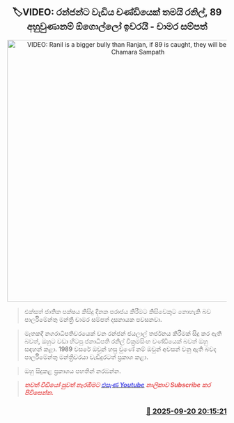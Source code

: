<p align='center'><b><h2 align='center' title='VIDEO: Ranil is a bigger bully than Ranjan, if 89 is caught, they will be finished - Chamara Sampath'>🏷VIDEO: රන්ජන්ට වැඩිය චණ්ඩියෙක් තමයි රනිල්, 89 අහුවුණානම් ඕගොල්ලෝ ඉවරයි - චාමර සම්පත්</h2></b></p>
<p align='center'><img src='https://helakuru.sgp1.cdn.digitaloceanspaces.com/esana/images/lib/chamara-video-i.jpg' width='600' alt='VIDEO: Ranil is a bigger bully than Ranjan, if 89 is caught, they will be finished - Chamara Sampath'></p>

> එක්සත් ජාතික පක්ෂය කිසිදු දිනක පරාජය කිරීමට කිසිවෙකුට නොහැකි බව පාර්ලිමේන්තු මන්ත්‍රී චාමර සම්පත් දසනායක පවසනවා.

> මෑතකදී නගරාධිපතිවරයෙක් වන රන්ජන් ජයලාල් තර්ජනය කිරීමක් සිදු කර ඇති බවත්, ඔහුට වඩා හිටපු ජනාධිපති රනිල් වික්‍රමසිංහ චණ්ඩියෙක් බවත් ඔහු සඳහන් කළා. 1989 වසරේ ඔවුන් හසු වුණේ නම් ඔවුන් අවසන් වනු ඇති බවද පාර්ලිමේන්තු මන්ත්‍රීවරයා වැඩිදුරටත් ප්‍රකාශ කළා.

> ඔහු සිදුකළ ප්‍රකාශය පහතින් නරඹන්න.

> <span style='color:#e64c4c'><em><strong>තවත් වීඩියෝ පුවත් නැරඹීමට </strong></em></span><a href='https://youtube.com/@esanamedia?si=UZCWEZmqFcpzlvdV'><span style='color:#4c4ce6'><em><strong>එසැණ Youtube</strong></em></span></a><span style='color:#e64c4c'><em><strong> නාලිකාව Subscribe කර පිවිසෙන්න.</strong></em></span>



<h3 align='right'><a href='https://www.helakuru.lk/esana/p/113822/'>📅 2025-09-20 20:15:21</a></h3>
